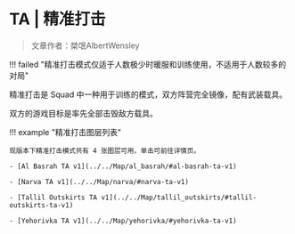 # TA | 精准打击

> 文章作者：桀氓AlbertWensley

!!! failed "精准打击模式仅适于人数极少时暖服和训练使用，不适用于人数较多的对局"

精准打击是 Squad 中一种用于训练的模式，双方阵营完全镜像，配有武装载具。

双方的游戏目标是率先全部击毁敌方载具。

!!! example "精准打击图层列表"

    现版本下精准打击模式共有 4 张图层可用，单击可前往详情页。

    - [Al Basrah TA v1](../../Map/al_basrah/#al-basrah-ta-v1)

    - [Narva TA v1](../../Map/narva/#narva-ta-v1)

    - [Tallil Outskirts TA v1](../../Map/tallil_outskirts/#tallil-outskirts-ta-v1)

    - [Yehorivka TA v1](../../Map/yehorivka/#yehorivka-ta-v1)
